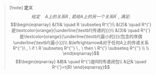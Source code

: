 > [!note] **定义**
> $$给定\quad A上的关系R\ , \ 若给A上的另一个关系R^{'}\ , \ 满足:$$
> $$\begin{eqnarray}
> &(1)& \quad R \subseteq R^{'}\\
> &(2)& \quad R^{'}是\textcolor{orange}{\underline{\textbf{传递的}}}\\
> &(3)& \quad R^{'}是\textcolor{orange}{\underline{\textbf{最小的}}}(包含的序偶\underline{\textbf{最小}})\\
> &\leftrightarrow&对于任何A上的传递关系R^{''}\ , \ if \ R \subseteq R^{''} \ , \ then \ R^{'} \subseteq R^{''} \\ \\
\end{eqnarray}$$
> $$\begin{eqnarray}
&称& \quad R^{'}是R的传递闭包\\
&记& \quad R^{'}=t(R)
\end{eqnarray}$$
